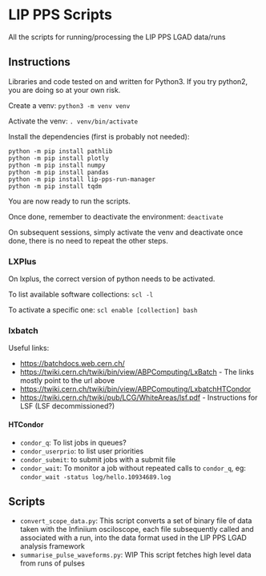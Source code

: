 # LIP PPS Scripts
All the scripts for running/processing the LIP PPS LGAD data/runs

## Instructions

Libraries and code tested on and written for Python3.
If you try python2, you are doing so at your own risk.

Create a venv: `python3 -m venv venv`

Activate the venv: `. venv/bin/activate`

Install the dependencies (first is probably not needed):
```shell
python -m pip install pathlib
python -m pip install plotly
python -m pip install numpy
python -m pip install pandas
python -m pip install lip-pps-run-manager
python -m pip install tqdm
```

You are now ready to run the scripts.

Once done, remember to deactivate the environment: `deactivate`

On subsequent sessions, simply activate the venv and deactivate once done, there is no need to repeat the other steps.

### LXPlus
On lxplus, the correct version of python needs to be activated.

To list available software collections: `scl -l`

To activate a specific one: `scl enable [collection] bash`

### lxbatch

Useful links:
- https://batchdocs.web.cern.ch/
- https://twiki.cern.ch/twiki/bin/view/ABPComputing/LxBatch - The links mostly point to the url above
- https://twiki.cern.ch/twiki/bin/view/ABPComputing/LxbatchHTCondor
- https://twiki.cern.ch/twiki/pub/LCG/WhiteAreas/lsf.pdf - Instructions for LSF (LSF decommissioned?)

#### HTCondor

- `condor_q`: To list jobs in queues?
- `condor_userprio`: to list user priorities
- `condor_submit`: to submit jobs with a submit file
- `condor_wait`: To monitor a job without repeated calls to `condor_q`, eg: `condor_wait -status log/hello.10934689.log`


## Scripts
- `convert_scope_data.py`: This script converts a set of binary file of data taken with the Infiniium osciloscope, each file subsequently called and associated with a run, into the data format used in the LIP PPS LGAD analysis framework
- `summarise_pulse_waveforms.py`: WIP This script fetches high level data from runs of pulses
